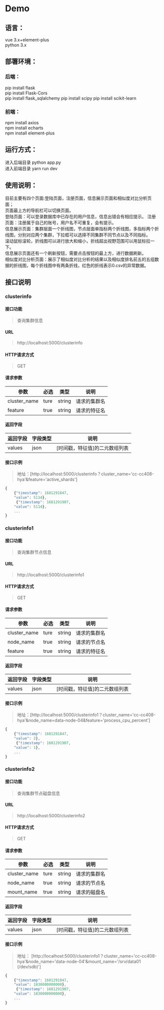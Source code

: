 # Demo
## 语言：       
vue 3.x+element-plus  
python 3.x  
## 部署环境：    
### 后端：  
pip install flask  
pip install Flask-Cors  
pip install flask_sqlalchemy
pip install scipy
pip install scikit-learn
### 前端：   
npm install axios   
npm install echarts   
npm install element-plus 

## 运行方式：
进入后端目录 python app.py  
进入前端目录 yarn run dev

## 使用说明：   
目前主要有四个页面:登陆页面，注册页面，信息展示页面和相似度对比分析页面；   
页面最上方的导航栏可以切换页面。   
登陆页面：可以登录数据库中已存在的用户信息，信息出错会有相应提示。 
注册页面：注册属于自己的账号，用户名不可重复，会有提示。  
信息展示页面：集群层面一个折线图，节点层面单指标两个折线图，多指标两个折线图，分别对应两个集群，下拉框可以选择不同集群不同节点以及不同指标。   
滚动鼠标滚轮，折线图可以进行放大和缩小，折线超出视野范围可以用鼠标拉一下。  
信息展示页面还有一个刷新按钮，需要点击按钮的最上方，进行数据刷新。     
相似度对比分析页面：展示了相似度对比分析的结果以及相似度排名前五的五组数据的折线图，每个折线图中有两条折线，红色的折线表示0.csv的异常数据。   

## 接口说明
### clusterinfo
#### 接口功能
> 查询集群信息
#### URL
> http://localhost:5000/clusterinfo
#### HTTP请求方式
> GET
#### 请求参数
|参数|必选|类型|说明|
|----- |-------|-----|-----|
|cluster_name|ture|string|请求的集群名|
|feature    |true    |string   |请求的特征名|
#### 返回字段
|返回字段|字段类型|说明|
|-----|------|-----------------------------   |
|values  |json   |[时间戳，特征值]的二元数组列表   |
#### 接口示例
> 地址：[http://localhost:5000/clusterinfo？cluster_name='cc-cc408-hya'&feature='active_shards']
``` javascript
{
    {"timestamp": 1681291847,
    "value": 5114},
     {"timestamp": 1681291907,
    "value": 5114},
    ...
}
```
### clusterinfo1
#### 接口功能
> 查询集群节点信息
#### URL
> http://localhost:5000/clusterinfo1
#### HTTP请求方式
> GET
#### 请求参数
|参数|必选|类型|说明|
|-----  |-------|-----|-----                               |
|cluster_name    |ture    |string|请求的集群名                          |
|node_name    |true    |string   |请求的节点名|
|feature    |true    |string   |请求的特征名|
#### 返回字段
|返回字段|字段类型|说明                              |
|----   |------|-----------------------------   |
|values  |json   |[时间戳，特征值]的二元数组列表   |
#### 接口示例
> 地址：[http://localhost:5000/clusterinfo1？cluster_name='cc-cc408-hya'&node_name=data-node-04&feature='process_cpu_percent']
``` javascript
{
    {"timestamp": 1681291847,
    "value": 2},
     {"timestamp": 1681291907,
    "value": 1},
    ...
}
```
### clusterinfo2
#### 接口功能
> 查询集群节点磁盘信息
#### URL
> http://localhost:5000/clusterinfo2
#### HTTP请求方式
> GET
#### 请求参数
|参数|必选|类型|说明|
|-----  |-------|-----|-----                               |
|cluster_name    |ture    |string|请求的集群名                          |
|node_name    |true    |string   |请求的节点名|
|mount_name    |true    |string   |请求的磁盘名|
#### 返回字段
|返回字段|字段类型|说明 
|-----   |------|-----------------------------   |
|values  |json   |[时间戳，特征值]的二元数组列表   | 
#### 接口示例
> 地址：
[http://localhost:5000/clusterinfo1？cluster_name='cc-cc408-hya'&node_name='data-node-04'&mount_name='/srv/data01 (/dev/sdb)']
``` javascript
{
    {"timestamp": 1681291847,
    "value": 1830000000000},
     {"timestamp": 1681291907,
    "value": 1830000000000},
    ...
}
```



